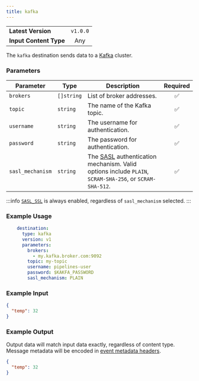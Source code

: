 ```yaml
---
title: kafka
---
```


|   |   |
|---|:---:|
|__Latest Version__| `v1.0.0` |
|__Input Content Type__| Any |

The `kafka` destination sends data to a [Kafka](https://kafka.apache.org/)
cluster.

### Parameters

|Parameter|Type|Description|Required|
|---|---|---|:---:|
|`brokers`|`[]string`| List of broker addresses. |✅|
|`topic`|`string`| The name of the Kafka topic. |✅|
|`username`|`string`| The username for authentication. |✅|
|`password`|`string`| The password for authentication. |✅|
|`sasl_mechanism`|`string`| The [SASL](https://en.wikipedia.org/wiki/Simple_Authentication_and_Security_Layer) authentication mechanism. Valid options include `PLAIN`, `SCRAM-SHA-256`, or `SCRAM-SHA-512`. |✅|

:::info
[`SASL_SSL`](https://kafka.apache.org/documentation/#security_sasl_config) is
always enabled, regardless of `sasl_mechanism` selected.
:::


### Example Usage

```yaml
    destination:
      type: kafka
      version: v1
      parameters:
        brokers:
          - my.kafka.broker.com:9092
        topic: my-topic
        username: pipelines-user
        password: $KAKFA_PASSWORD
        sasl_mechanism: PLAIN
```

### Example Input

```json
{
  "temp": 32
}
```

### Example Output

Output data will match input data exactly, regardless of content type. Message
metadata will be encoded in [event metadata
headers](https://kafka.apache.org/documentation/#intro_concepts_and_terms).

```json
{
  "temp": 32
}
```
